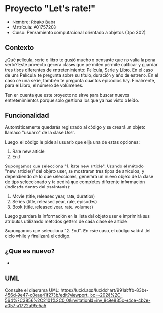 # Proyecto "Let's rate!"

- Nombre: Risako Baba
- Matrícula: A01757208
- Curso: Pensamiento computacional orientado a objetos (Gpo 302)

## Contexto
¿Qué película, serie o libro te gustó mucho o pensaste que no valía la pena verlo? Este proyecto genera clases que permiten
permite calificar y guardar tres tipos diferentes de entretenimiento: Película, Serie y Libro. En el caso de una Película, te pregunta sobre su título, duración y año de estreno. En el caso de una serie, también te pregunta cuántos episodios hay. Finalmente, para el Libro, el número de volúmenes.

Ten en cuenta que este proyecto no sirve para buscar nuevos entretenimientos porque solo gestiona los que ya has visto o leído.

## Funcionalidad
Automáticamente quedarás registrado al código y se creará un objeto llamado "usuario" de la clase User.

Luego, el código le pide al usuario que elija una de estas opciones:
1. Rate new article
2. End

Supongamos que selecciona "1. Rate new article". Usando el método "new_article()" del objeto user, se mostrarán tres tipos de artículos, y dependiendo de lo que selecciones, generará un nuevo objeto de la clase de tipo seleccionado y te pedirá que completes diferente información (indicada dentro del paréntesis):
1. Movie (title, released year, rate, duration)
2. Series (title, released year, rate, episodes)
3. Book (title, released year, rate, volumes)

Luego guardará la información en la lista del objeto user e imprimirá sus atributos utilizando métodos getters de cada clase de article.

Supongamos que selecciona "2. End". En este caso, el código saldrá del ciclo while y finalizará el código.

## ¿Que es nuevo?
- 

## UML
Consulte el diagrama UML:
https://lucid.app/lucidchart/991abffb-83be-456d-9e47-c0eae41f273b/edit?viewport_loc=-2028%2C-564%2C3856%2C2101%2C0_0&invitationId=inv_8c9e835c-e4ce-4b2e-a057-a1722a99e5a5


